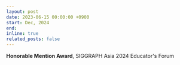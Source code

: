 ```yaml
---
layout: post
date: 2023-06-15 00:00:00 +0900
start: Dec, 2024
end: 
inline: true
related_posts: false
---
```


<b>Honorable Mention Award</b>, SIGGRAPH Asia 2024 Educator's Forum 

<!-- Software Engineering Intern <br/>
Web UI Developement for Web Browser, <b>Naver Corp.</b> -->